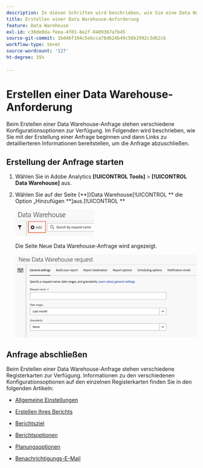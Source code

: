 ```yaml
---
description: In diesen Schritten wird beschrieben, wie Sie eine Data Warehouse-Anforderung erstellen.
title: Erstellen einer Data Warehouse-Anforderung
feature: Data Warehouse
exl-id: c38de0da-feea-4f01-8e2f-8409367afb45
source-git-commit: 1bd46f104c5ebcca78d624b49c56b2992c3d62cb
workflow-type: tm+mt
source-wordcount: '127'
ht-degree: 35%

---
```


# Erstellen einer Data Warehouse-Anforderung

Beim Erstellen einer Data Warehouse-Anfrage stehen verschiedene Konfigurationsoptionen zur Verfügung. Im Folgenden wird beschrieben, wie Sie mit der Erstellung einer Anfrage beginnen und dann Links zu detaillierteren Informationen bereitstellen, um die Anfrage abzuschließen.

## Erstellung der Anfrage starten

1. Wählen Sie in Adobe Analytics **[!UICONTROL Tools]** > **[!UICONTROL Data Warehouse]** aus.

1. Wählen Sie auf der Seite {**]}Data Warehouse[!UICONTROL ** die Option „Hinzufügen **]aus.[!UICONTROL **

   ![Schaltfläche zum Hinzufügen einer Anfrage](assets/dw-add-request.png)

   Die Seite Neue Data Warehouse-Anfrage wird angezeigt.

   ![Registerkarte „Allgemeine Einstellungen“](assets/dw-general-settings.png)

## Anfrage abschließen

Beim Erstellen einer Data Warehouse-Anfrage stehen verschiedene Registerkarten zur Verfügung. Informationen zu den verschiedenen Konfigurationsoptionen auf den einzelnen Registerkarten finden Sie in den folgenden Artikeln:

* [Allgemeine Einstellungen](/help/export/data-warehouse/create-request/dw-general-settings.md)

* [Erstellen Ihres Berichts](/help/export/data-warehouse/create-request/dw-request-build-report.md)

* [Berichtsziel](/help/export/data-warehouse/create-request/dw-request-report-destinations.md)

* [Berichtsoptionen](/help/export/data-warehouse/create-request/dw-request-report-options.md)

* [Planungsoptionen](/help/export/data-warehouse/create-request/dw-request-scheduling.md)

* [Benachrichtigungs-E-Mail](/help/export/data-warehouse/create-request/dw-request-email.md)
